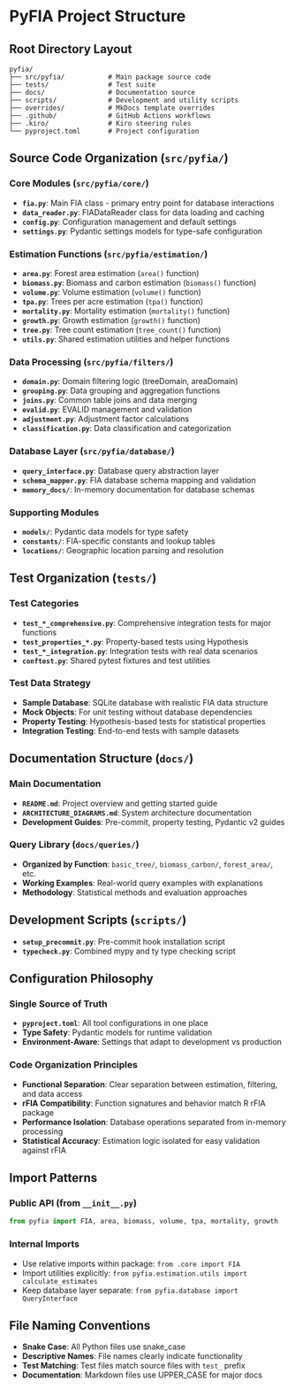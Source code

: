 # PyFIA Project Structure

## Root Directory Layout
```
pyfia/
├── src/pyfia/           # Main package source code
├── tests/               # Test suite
├── docs/                # Documentation source
├── scripts/             # Development and utility scripts
├── overrides/           # MkDocs template overrides
├── .github/             # GitHub Actions workflows
├── .kiro/               # Kiro steering rules
└── pyproject.toml       # Project configuration
```

## Source Code Organization (`src/pyfia/`)

### Core Modules (`src/pyfia/core/`)
- **`fia.py`**: Main FIA class - primary entry point for database interactions
- **`data_reader.py`**: FIADataReader class for data loading and caching
- **`config.py`**: Configuration management and default settings
- **`settings.py`**: Pydantic settings models for type-safe configuration

### Estimation Functions (`src/pyfia/estimation/`)
- **`area.py`**: Forest area estimation (`area()` function)
- **`biomass.py`**: Biomass and carbon estimation (`biomass()` function)
- **`volume.py`**: Volume estimation (`volume()` function)
- **`tpa.py`**: Trees per acre estimation (`tpa()` function)
- **`mortality.py`**: Mortality estimation (`mortality()` function)
- **`growth.py`**: Growth estimation (`growth()` function)
- **`tree.py`**: Tree count estimation (`tree_count()` function)
- **`utils.py`**: Shared estimation utilities and helper functions

### Data Processing (`src/pyfia/filters/`)
- **`domain.py`**: Domain filtering logic (treeDomain, areaDomain)
- **`grouping.py`**: Data grouping and aggregation functions
- **`joins.py`**: Common table joins and data merging
- **`evalid.py`**: EVALID management and validation
- **`adjustment.py`**: Adjustment factor calculations
- **`classification.py`**: Data classification and categorization

### Database Layer (`src/pyfia/database/`)
- **`query_interface.py`**: Database query abstraction layer
- **`schema_mapper.py`**: FIA database schema mapping and validation
- **`memory_docs/`**: In-memory documentation for database schemas

### Supporting Modules
- **`models/`**: Pydantic data models for type safety
- **`constants/`**: FIA-specific constants and lookup tables
- **`locations/`**: Geographic location parsing and resolution

## Test Organization (`tests/`)

### Test Categories
- **`test_*_comprehensive.py`**: Comprehensive integration tests for major functions
- **`test_properties_*.py`**: Property-based tests using Hypothesis
- **`test_*_integration.py`**: Integration tests with real data scenarios
- **`conftest.py`**: Shared pytest fixtures and test utilities

### Test Data Strategy
- **Sample Database**: SQLite database with realistic FIA data structure
- **Mock Objects**: For unit testing without database dependencies
- **Property Testing**: Hypothesis-based tests for statistical properties
- **Integration Testing**: End-to-end tests with sample datasets

## Documentation Structure (`docs/`)

### Main Documentation
- **`README.md`**: Project overview and getting started guide
- **`ARCHITECTURE_DIAGRAMS.md`**: System architecture documentation
- **Development Guides**: Pre-commit, property testing, Pydantic v2 guides

### Query Library (`docs/queries/`)
- **Organized by Function**: `basic_tree/`, `biomass_carbon/`, `forest_area/`, etc.
- **Working Examples**: Real-world query examples with explanations
- **Methodology**: Statistical methods and evaluation approaches

## Development Scripts (`scripts/`)
- **`setup_precommit.py`**: Pre-commit hook installation script
- **`typecheck.py`**: Combined mypy and ty type checking script

## Configuration Philosophy

### Single Source of Truth
- **`pyproject.toml`**: All tool configurations in one place
- **Type Safety**: Pydantic models for runtime validation
- **Environment-Aware**: Settings that adapt to development vs production

### Code Organization Principles
- **Functional Separation**: Clear separation between estimation, filtering, and data access
- **rFIA Compatibility**: Function signatures and behavior match R rFIA package
- **Performance Isolation**: Database operations separated from in-memory processing
- **Statistical Accuracy**: Estimation logic isolated for easy validation against rFIA

## Import Patterns

### Public API (from `__init__.py`)
```python
from pyfia import FIA, area, biomass, volume, tpa, mortality, growth
```

### Internal Imports
- Use relative imports within package: `from .core import FIA`
- Import utilities explicitly: `from pyfia.estimation.utils import calculate_estimates`
- Keep database layer separate: `from pyfia.database import QueryInterface`

## File Naming Conventions
- **Snake Case**: All Python files use snake_case
- **Descriptive Names**: File names clearly indicate functionality
- **Test Matching**: Test files match source files with `test_` prefix
- **Documentation**: Markdown files use UPPER_CASE for major docs